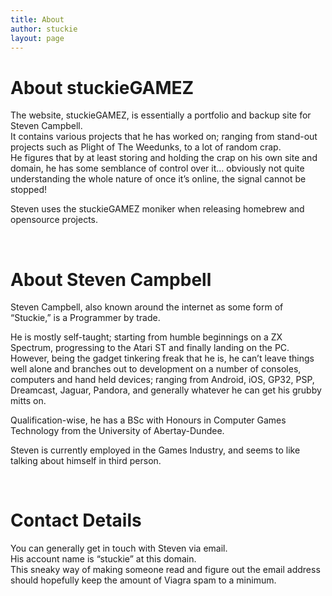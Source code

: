 ```yaml
---
title: About
author: stuckie
layout: page
---
```

# About stuckieGAMEZ

The website, stuckieGAMEZ, is essentially a portfolio and backup site for Steven Campbell.  
It contains various projects that he has worked on; ranging from stand-out projects such as Plight of The Weedunks, to a lot of random crap.  
He figures that by at least storing and holding the crap on his own site and domain, he has some semblance of control over it&#8230; obviously not quite understanding the whole nature of once it&#8217;s online, the signal cannot be stopped!

Steven uses the stuckieGAMEZ moniker when releasing homebrew and opensource projects.

&nbsp;

# About Steven Campbell

Steven Campbell, also known around the internet as some form of &#8220;Stuckie,&#8221; is a Programmer by trade.

He is mostly self-taught; starting from humble beginnings on a ZX Spectrum, progressing to the Atari ST and finally landing on the PC.  
However, being the gadget tinkering freak that he is, he can&#8217;t leave things well alone and branches out to development on a number of consoles, computers and hand held devices; ranging from Android, iOS, GP32, PSP, Dreamcast, Jaguar, Pandora, and generally whatever he can get his grubby mitts on.

Qualification-wise, he has a BSc with Honours in Computer Games Technology from the University of Abertay-Dundee.

Steven is currently employed in the Games Industry, and seems to like talking about himself in third person.

&nbsp;

# Contact Details

You can generally get in touch with Steven via email.  
His account name is &#8220;stuckie&#8221; at this domain.  
This sneaky way of making someone read and figure out the email address should hopefully keep the amount of Viagra spam to a minimum.